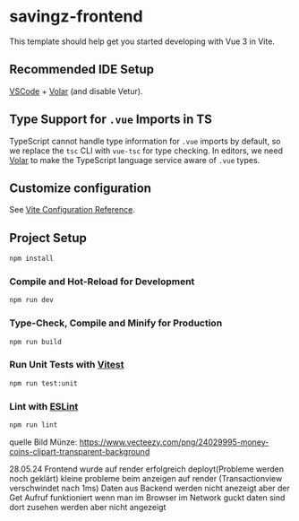 # savingz-frontend

This template should help get you started developing with Vue 3 in Vite.

## Recommended IDE Setup

[VSCode](https://code.visualstudio.com/) + [Volar](https://marketplace.visualstudio.com/items?itemName=Vue.volar) (and disable Vetur).

## Type Support for `.vue` Imports in TS

TypeScript cannot handle type information for `.vue` imports by default, so we replace the `tsc` CLI with `vue-tsc` for type checking. In editors, we need [Volar](https://marketplace.visualstudio.com/items?itemName=Vue.volar) to make the TypeScript language service aware of `.vue` types.

## Customize configuration

See [Vite Configuration Reference](https://vitejs.dev/config/).

## Project Setup

```sh
npm install
```

### Compile and Hot-Reload for Development

```sh
npm run dev
```

### Type-Check, Compile and Minify for Production

```sh
npm run build
```

### Run Unit Tests with [Vitest](https://vitest.dev/)

```sh
npm run test:unit
```

### Lint with [ESLint](https://eslint.org/)

```sh
npm run lint
```

quelle Bild Münze:
https://www.vecteezy.com/png/24029995-money-coins-clipart-transparent-background

28.05.24
Frontend wurde auf render erfolgreich deployt(Probleme werden noch geklärt)
kleine probleme beim anzeigen auf render (Transactionview verschwindet nach 1ms)
Daten aus Backend werden nicht anezeigt aber der Get Aufruf funktioniert wenn man im Browser im Network guckt
    daten sind dort zusehen werden aber nicht angezeigt